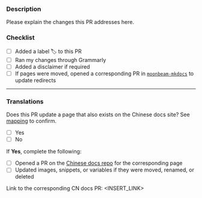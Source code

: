 ### Description

Please explain the changes this PR addresses here.

### Checklist

- [ ] Added a label 🏷️ to this PR
- [ ] Ran my changes through Grammarly
- [ ] Added a disclaimer if required
- [ ] If pages were moved, opened a corresponding PR in [`moonbeam-mkdocs`](https://github.com/papermoonio/moonbeam-mkdocs) to update redirects

---

### Translations

Does this PR update a page that also exists on the Chinese docs site? See [mapping](https://github.com/moonbeam-foundation/moonbeam-docs/blob/master/js/handleLanguageChange.js#L8-L41) to confirm.

- [ ] Yes
- [ ] No

If **Yes**, complete the following:

- [ ] Opened a PR on the [Chinese docs repo](https://github.com/moonbeam-foundation/moonbeam-docs-cn) for the corresponding page
- [ ] Updated images, snippets, or variables if they were moved, renamed, or deleted

Link to the corresponding CN docs PR: <INSERT_LINK>
